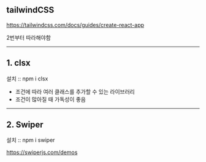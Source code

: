 ## tailwindCSS

https://tailwindcss.com/docs/guides/create-react-app

2번부터 따라해야함

---

## 1. clsx

설치 :: npm i clsx

- 조건에 따라 여러 클래스를 추가할 수 있는 라이브러리
- 조건이 많아질 때 가독성이 좋음

---

## 2. Swiper

설치 :: npm i swiper

https://swiperjs.com/demos
